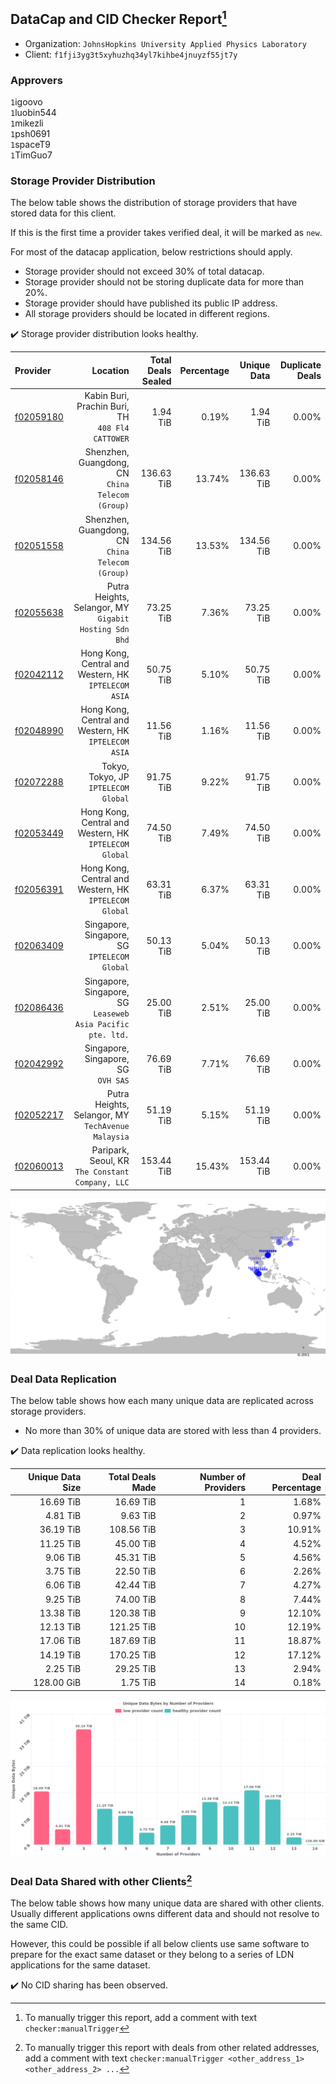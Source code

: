 ## DataCap and CID Checker Report[^1]
 - Organization: `JohnsHopkins University Applied Physics Laboratory`
 - Client: `f1fji3yg3t5xyhuzhq34yl7kihbe4jnuyzf55jt7y`
### Approvers
`1`igoovo<br/>`1`luobin544<br/>`1`mikezli<br/>`1`psh0691<br/>`1`spaceT9<br/>`1`TimGuo7

### Storage Provider Distribution
The below table shows the distribution of storage providers that have stored data for this client.

If this is the first time a provider takes verified deal, it will be marked as `new`.

For most of the datacap application, below restrictions should apply.
 - Storage provider should not exceed 30% of total datacap.
 - Storage provider should not be storing duplicate data for more than 20%.
 - Storage provider should have published its public IP address.
 - All storage providers should be located in different regions.

✔️ Storage provider distribution looks healthy.

| Provider                                              |                                                       Location | Total Deals Sealed | Percentage | Unique Data | Duplicate Deals |
| :---------------------------------------------------- | -------------------------------------------------------------: | -----------------: | ---------: | ----------: | --------------: |
| [f02059180](https://filfox.info/en/address/f02059180) |            Kabin Buri, Prachin Buri, TH<br/>`408 Fl4 CATTOWER` |           1.94 TiB |      0.19% |    1.94 TiB |           0.00% |
| [f02058146](https://filfox.info/en/address/f02058146) |            Shenzhen, Guangdong, CN<br/>`China Telecom (Group)` |         136.63 TiB |     13.74% |  136.63 TiB |           0.00% |
| [f02051558](https://filfox.info/en/address/f02051558) |            Shenzhen, Guangdong, CN<br/>`China Telecom (Group)` |         134.56 TiB |     13.53% |  134.56 TiB |           0.00% |
| [f02055638](https://filfox.info/en/address/f02055638) |      Putra Heights, Selangor, MY<br/>`Gigabit Hosting Sdn Bhd` |          73.25 TiB |      7.36% |   73.25 TiB |           0.00% |
| [f02042112](https://filfox.info/en/address/f02042112) |        Hong Kong, Central and Western, HK<br/>`IPTELECOM ASIA` |          50.75 TiB |      5.10% |   50.75 TiB |           0.00% |
| [f02048990](https://filfox.info/en/address/f02048990) |        Hong Kong, Central and Western, HK<br/>`IPTELECOM ASIA` |          11.56 TiB |      1.16% |   11.56 TiB |           0.00% |
| [f02072288](https://filfox.info/en/address/f02072288) |                        Tokyo, Tokyo, JP<br/>`IPTELECOM Global` |          91.75 TiB |      9.22% |   91.75 TiB |           0.00% |
| [f02053449](https://filfox.info/en/address/f02053449) |      Hong Kong, Central and Western, HK<br/>`IPTELECOM Global` |          74.50 TiB |      7.49% |   74.50 TiB |           0.00% |
| [f02056391](https://filfox.info/en/address/f02056391) |      Hong Kong, Central and Western, HK<br/>`IPTELECOM Global` |          63.31 TiB |      6.37% |   63.31 TiB |           0.00% |
| [f02063409](https://filfox.info/en/address/f02063409) |                Singapore, Singapore, SG<br/>`IPTELECOM Global` |          50.13 TiB |      5.04% |   50.13 TiB |           0.00% |
| [f02086436](https://filfox.info/en/address/f02086436) | Singapore, Singapore, SG<br/>`Leaseweb Asia Pacific pte. ltd.` |          25.00 TiB |      2.51% |   25.00 TiB |           0.00% |
| [f02042992](https://filfox.info/en/address/f02042992) |                         Singapore, Singapore, SG<br/>`OVH SAS` |          76.69 TiB |      7.71% |   76.69 TiB |           0.00% |
| [f02052217](https://filfox.info/en/address/f02052217) |          Putra Heights, Selangor, MY<br/>`TechAvenue Malaysia` |          51.19 TiB |      5.15% |   51.19 TiB |           0.00% |
| [f02060013](https://filfox.info/en/address/f02060013) |            Paripark, Seoul, KR<br/>`The Constant Company, LLC` |         153.44 TiB |     15.43% |  153.44 TiB |           0.00% |

<img src="https://raw.githubusercontent.com/data-preservation-programs/filplus-checker-assets/main/filecoin-project/filecoin-plus-large-datasets/issues/1835/1690531043349.png"/>

### Deal Data Replication
The below table shows how each many unique data are replicated across storage providers.

- No more than 30% of unique data are stored with less than 4 providers.

✔️ Data replication looks healthy.

| Unique Data Size | Total Deals Made | Number of Providers | Deal Percentage |
| ---------------: | ---------------: | ------------------: | --------------: |
|        16.69 TiB |        16.69 TiB |                   1 |           1.68% |
|         4.81 TiB |         9.63 TiB |                   2 |           0.97% |
|        36.19 TiB |       108.56 TiB |                   3 |          10.91% |
|        11.25 TiB |        45.00 TiB |                   4 |           4.52% |
|         9.06 TiB |        45.31 TiB |                   5 |           4.56% |
|         3.75 TiB |        22.50 TiB |                   6 |           2.26% |
|         6.06 TiB |        42.44 TiB |                   7 |           4.27% |
|         9.25 TiB |        74.00 TiB |                   8 |           7.44% |
|        13.38 TiB |       120.38 TiB |                   9 |          12.10% |
|        12.13 TiB |       121.25 TiB |                  10 |          12.19% |
|        17.06 TiB |       187.69 TiB |                  11 |          18.87% |
|        14.19 TiB |       170.25 TiB |                  12 |          17.12% |
|         2.25 TiB |        29.25 TiB |                  13 |           2.94% |
|       128.00 GiB |         1.75 TiB |                  14 |           0.18% |

<img src="https://raw.githubusercontent.com/data-preservation-programs/filplus-checker-assets/main/filecoin-project/filecoin-plus-large-datasets/issues/1835/1690531044130.png"/>

### Deal Data Shared with other Clients[^3]
The below table shows how many unique data are shared with other clients.
Usually different applications owns different data and should not resolve to the same CID.

However, this could be possible if all below clients use same software to prepare for the exact same dataset or they belong to a series of LDN applications for the same dataset.

✔️ No CID sharing has been observed.

[^1]: To manually trigger this report, add a comment with text `checker:manualTrigger`

[^2]: Deals from those addresses are combined into this report as they are specified with `checker:manualTrigger`

[^3]: To manually trigger this report with deals from other related addresses, add a comment with text `checker:manualTrigger <other_address_1> <other_address_2> ...`
